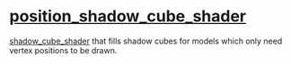 # [position_shadow_cube_shader](position_shadow_cube_shader.hpp)

[shadow_cube_shader](../shadow_cube_shader.md) that fills shadow cubes for models which only need vertex positions to be drawn.